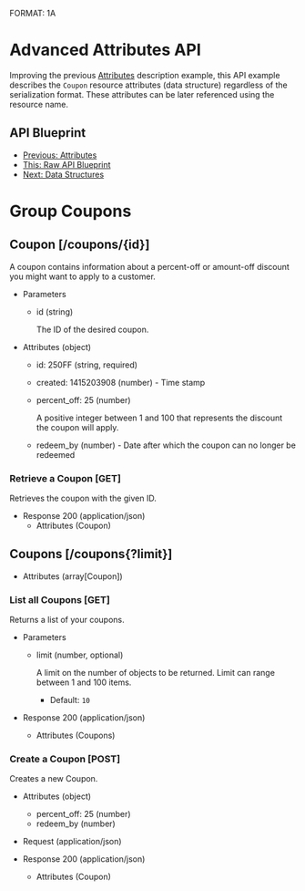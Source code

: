 FORMAT: 1A

# Advanced Attributes API
Improving the previous [Attributes](08.%20Attributes.md) description example,
this API example describes the `Coupon` resource attributes (data structure)
regardless of the serialization format. These attributes can be later
referenced using the resource name.

## API Blueprint
+ [Previous: Attributes](08.%20Attributes.md)
+ [This: Raw API Blueprint](https://raw.github.com/apiaryio/api-blueprint/master/examples/09.%20Advanced%20Attributes.md)
+ [Next: Data Structures](10.%20Data%20Structures.md)

# Group Coupons

## Coupon [/coupons/{id}]
A coupon contains information about a percent-off or amount-off discount you
might want to apply to a customer.

+ Parameters
    + id (string)

        The ID of the desired coupon.

+ Attributes (object)
    + id: 250FF (string, required)
    + created: 1415203908 (number) - Time stamp
    + percent_off: 25 (number)

        A positive integer between 1 and 100 that represents the discount the coupon will apply.

    + redeem_by (number) - Date after which the coupon can no longer be redeemed

### Retrieve a Coupon [GET]
Retrieves the coupon with the given ID.

+ Response 200 (application/json)
    + Attributes (Coupon)

## Coupons [/coupons{?limit}]

+ Attributes (array[Coupon])

### List all Coupons [GET]
Returns a list of your coupons.

+ Parameters
    + limit (number, optional)

        A limit on the number of objects to be returned. Limit can range
        between 1 and 100 items.

        + Default: `10`

+ Response 200 (application/json)
    + Attributes (Coupons)

### Create a Coupon [POST]
Creates a new Coupon.

+ Attributes (object)
    + percent_off: 25 (number)
    + redeem_by (number)

+ Request (application/json)

+ Response 200 (application/json)
    + Attributes (Coupon)
